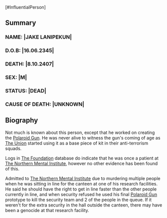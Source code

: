 [#InfluentialPerson]

## Summary

### NAME: |JAKE LANIPEKUN|
### D.O.B: |16.06.2345|
### DEATH: |8.10.2407|
### SEX: |M|
### STATUS: |DEAD|
### CAUSE OF DEATH: |UNKNOWN|

## Biography

Not much is known about this person, except that he worked on creating the [Polaroid Gun](../Items/Weapons/Energy/Polaroid%20Gun.md). He was never alive to witness the gun's coming of age as [The Union](../Factions/The%20Union.md) started using it as a base piece of kit in their anti-terrorism squads.

Logs in [The Foundation](../Factions/The%20Foundation.md) database do indicate that he was once a patient at [The Northern Mental Institute](../Locations/The%20Northern%20Mental%20Institute.md), however no other evidence has been found of this.

Admitted to [The Northern Mental Institute](../Locations/The%20Northern%20Mental%20Institute.md) due to murdering multiple people when he was sitting in line for the canteen at one of his research facilities. He said he should have the right to get in line faster than the other people currently in line, and when security refused he used his final [Polaroid Gun](../Items/Weapons/Energy/Polaroid%20Gun.md) prototype to kill the security team and 2 of the people in the queue. If it weren't for the extra security in the hall outside the canteen, there may have been a genocide at that research facility.